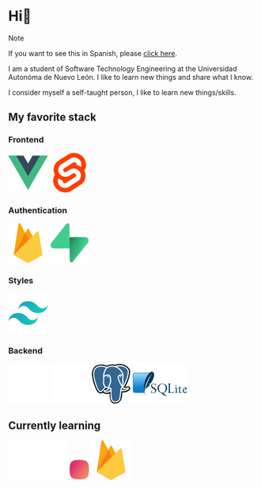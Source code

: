 # Hi👋

> [!NOTE]
> If you want to see this in Spanish, please [click here](../README.md).

I am a student of Software Technology Engineering at the Universidad Autonóma de Nuevo León. I like to learn new things and share what I know.

I consider myself a self-taught person, I like to learn new things/skills.

## My favorite stack

### Frontend

![Vue.js](../icons/vue.svg)
![Svelte](../icons/svelte.svg)

### Authentication

![Firebase](../icons/firebase.svg)
![Supabase](../icons/supabase.svg)

### Styles

![TailwindCSS](../icons/tailwindcss.svg)

### Backend

![Express](../icons/express.svg)
![Prisma](../icons/prisma.svg)
![Postgress](../icons/postgress.svg)
![SQLite](../icons/sqlite.svg)

## Currently learning

![Golang](../icons/go.svg)
![Japa.dev](../icons/japa.png)
![Firebase](../icons/firebase.svg)
